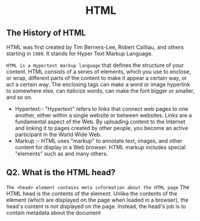 <h1 align="center">HTML</h1>

## The History of HTML
HTML was first created by Tim Berners-Lee, Robert Cailliau, and others starting in `1989`. It stands for Hyper Text Markup Language.

`HTML is a Hypertext markup language` that defines the structure of your content. HTML consists of a series of elements, which you use to enclose, or wrap, different parts of the content to make it appear a certain way, or act a certain way. The enclosing tags can make a word or image hyperlink to somewhere else, can italicize words, can make the font bigger or smaller, and so on.
* Hypertext:- "Hypertext" refers to links that connect web pages to one another, either within a single website or between websites. Links are a fundamental aspect of the Web. By uploading content to the Internet and linking it to pages created by other people, you become an active participant in the World Wide Web.
* Markup :- HTML uses "markup" to annotate text, images, and other content for display in a Web browser. HTML markup includes special "elements" such as  <title>, </title> and many others.

## Q2. What is the HTML head?
`The <head> element contains meta information about the HTML page`
The HTML head is the contents of the <head> element. Unlike the contents of the <body> element (which are displayed on the page when loaded in a browser), the head's content is not displayed on the page. Instead, the head's job is to contain metadata about the document